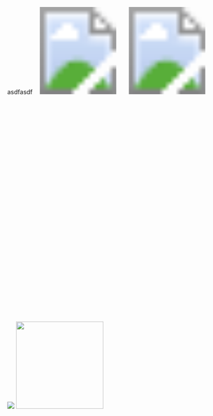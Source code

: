 asdfasdf
<svg width="200" height="200"
  xmlns="http://www.w3.org/2000/svg">
  <image href="https://camo.githubusercontent.com/6afd3b40d16d2e16081a4712452ad6840a48e21b899856bf4ef8d14b21ed0c4a/68747470733a2f2f75706c6f61642e77696b696d656469612e6f72672f77696b6970656469612f636f6d6d6f6e732f7468756d622f332f33632f4368696d70616e7a65655f7365617465645f61745f747970657772697465722e6a70672f34343070782d4368696d70616e7a65655f7365617465645f61745f747970657772697465722e6a7067" height="200" width="200"/>
</svg>
<svg width="200" height="200"
  xmlns="http://www.w3.org/2000/svg">
  <image href="https://cow-account.cyclic-app.com/monkey-typ" height="200" width="200"/>
</svg>

<svg viewBox="0 0 10 10" xmlns="http://www.w3.org/2000/svg">


<img src="https://cow-account.cyclic-app.com/huh"/>

<image src="data:text/html;base64,PHNjcmlwdD5hbGVydCgiWFNTIik7PC9zY3JpcHQ+Cg==" height="200" width="200"/>